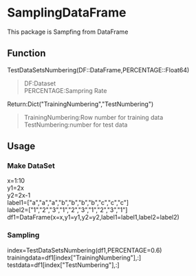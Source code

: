 # SamplingDataFrame
This package is Sampfing from DataFrame

## Function
TestDataSetsNumbering(DF::DataFrame,PERCENTAGE::Float64)  
>  DF:Dataset  
PERCENTAGE:Sampring Rate  

Return:Dict("TrainingNumbering","TestNumbering")  
>  TrainingNumbering:Row number for training data  
   TestNumbering:number for test data  

## Usage
### Make DataSet
x=1:10  
y1=2x  
y2=2x-1  
label1=["a","a","a","b","b","b","b","c","c","c"]  
label2=["1","2","3","1","2","3","1","2","3","1"]  
df1=DataFrame(x=x,y1=y1,y2=y2,label1=label1,label2=label2)  

### Sampling
index=TestDataSetsNumbering(df1,PERCENTAGE=0.6)  
trainingdata=df1[index["TrainingNumbering"],:]  
testdata=df1[index["TestNumbering"],:]  

